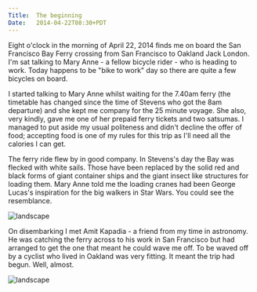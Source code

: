 ```yaml
---
Title:	The beginning
Date:	2014-04-22T08:30+PDT
---
```


Eight o'clock in the morning of April 22, 2014 finds me on board the San Francisco Bay Ferry crossing from San Francisco to Oakland Jack London. I'm sat talking to Mary Anne - a fellow bicycle rider - who is heading to work. Today happens to be "bike to work" day so there are quite a few bicycles on board.

I started talking to Mary Anne whilst waiting for the 7.40am ferry (the timetable has changed since the time of Stevens who got the 8am departure) and she kept me company for the 25 minute voyage. She also, very kindly, gave me one of her prepaid ferry tickets and two satsumas. I managed to put aside my usual politeness and didn't decline the offer of food; accepting food is one of my rules for this trip as I'll need all the calories I can get.

The ferry ride flew by in good company. In Stevens's day the Bay was flecked with white sails. Those have been replaced by the solid red and black forms of giant container ships and the giant insect like structures for loading them. Mary Anne told me the loading cranes had been George Lucas's inspiration for the big walkers in Star Wars. You could see the resemblance.

![landscape](https://farm8.staticflickr.com/7270/14021906673_1eeaeda16b_z.jpg "Looking back at the Bay")

On disembarking I met Amit Kapadia - a friend from my time in astronomy. He was catching the ferry across to his work in San Francisco but had arranged to get the one that meant he could wave me off. To be waved off by a cyclist who lived in Oakland was very fitting. It meant the trip had begun. Well, almost.

![landscape](https://farm3.staticflickr.com/2897/14002336204_f83f41fde1_z.jpg "Oakland Jack London Ferry Terminal")